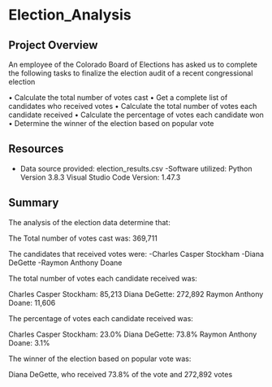 # Election_Analysis

## Project Overview
An employee of the Colorado Board of Elections has asked us to complete the following tasks to finalize the election audit of a recent congressional election

•	Calculate the total number of votes cast
•	Get a complete list of candidates who received votes
•	Calculate the total number of votes each candidate received
•	Calculate the percentage of votes each candidate won
•	Determine the winner of the election based on popular vote

## Resources
- Data source provided:  election_results.csv
-Software utilized: 
Python Version 3.8.3 
Visual Studio Code Version: 1.47.3

## Summary
The analysis of the election data determine that:

The Total number of votes cast was: 369,711

The candidates that received votes were:
    -Charles Casper Stockham
    -Diana DeGette
    -Raymon Anthony Doane
 
The total number of votes each candidate received was:

  Charles Casper Stockham: 85,213
  Diana DeGette: 272,892
  Raymon Anthony Doane: 11,606

The percentage of votes each candidate received was:

  Charles Casper Stockham: 23.0% 
  Diana DeGette: 73.8% 
  Raymon Anthony Doane: 3.1% 
  
The winner of the election based on popular vote was:

  Diana DeGette, who received 73.8% of the vote and 272,892 votes
